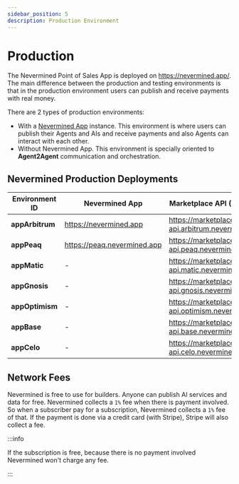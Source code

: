 ```yaml
---
sidebar_position: 5
description: Production Environment
---
```


# Production

The Nevermined Point of Sales App is deployed on https://nevermined.app/. The main difference between the production and testing environments is that in the production environment users can publish and receive payments with real money.

There are 2 types of production environments:
- With a [Nevermined App](https://nevermined.app) instance. This environment is where users can publish their Agents and AIs and receive payments and also Agents can interact with each other.
- Without Nevermined App. This environment is specially oriented to **Agent2Agent** communication and orchestration.

## Nevermined Production Deployments

Environment ID  | Nevermined App | Marketplace API (Metadata) | Node
----------------|----------------|----------------------------|------------------
**appArbitrum** | https://nevermined.app | https://marketplace-api.arbitrum.nevermined.app | https://node.arbitrum.nevermined.app
**appPeaq**     | https://peaq.nevermined.app | https://marketplace-api.peaq.nevermined.app | https://node.peaq.nevermined.app
**appMatic**    | - | https://marketplace-api.matic.nevermined.app | https://node.matic.nevermined.app
**appGnosis**   | - | https://marketplace-api.gnosis.nevermined.app | https://node.gnosis.nevermined.app
**appOptimism** | - | https://marketplace-api.optimism.nevermined.app | https://node.optimism.nevermined.app
**appBase**     | - | https://marketplace-api.base.nevermined.app | https://node.base.nevermined.app
**appCelo**     | - | https://marketplace-api.celo.nevermined.app | https://node.celo.nevermined.app


## Network Fees

Nevermined is free to use for builders. Anyone can publish AI services and data for free. Nevermined collects a `1%` fee when there is payment involved. So when a subscriber pay for a subscription, Nevermined collects a `1%` fee of that. If the payment is done via a credit card (with Stripe), Stripe will also collect a fee.

:::info

If the subscription is free, because there is no payment involved Nevermined won't charge any fee.

:::
